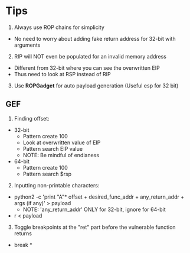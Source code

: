 # Tips

1. Always use ROP chains for simplicity 
 * No need to worry about adding fake return address for 32-bit with arguments 

2. RIP will NOT even be populated for an invalid memory address 
 * Different from 32-bit where you can see the overwritten EIP
 * Thus need to look at RSP instead of RIP 

3. Use **ROPGadget** for auto payload generation (Useful esp for 32 bit)

## GEF 

1. Finding offset:
 * 32-bit 
	* Pattern create 100
	* Look at overwritten value of EIP 
	* Pattern search EIP value
	* NOTE: Be mindful of endianess 
* 64-bit 
	* Pattern create 100
	* Pattern search $rsp 
	
2. Inputting non-printable characters:
 * python2 -c 'print "A"* offset + desired_func_addr + any_return_addr + args (if any)' > payload
	* NOTE: 'any_return_addr' ONLY for 32-bit, ignore for 64-bit
 * r < payload 

3. Toggle breakpoints at the "ret" part before the vulnerable function returns 
 * break *<address of ret> 